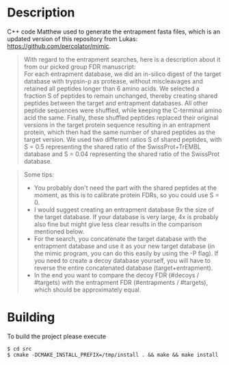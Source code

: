 # Description
C++ code Matthew used to generate the entrapment fasta files, which is an updated version of this repository from Lukas: https://github.com/percolator/mimic.

>With regard to the entrapment searches, here is a description about it from our picked group FDR manuscript:  
>For each entrapment database, we did an in-silico digest of the target database with trypsin-p as protease, without miscleavages and retained all peptides longer than 6 amino acids. We selected a fraction S of peptides to remain unchanged, thereby creating shared peptides between the target and entrapment databases. All other peptide sequences were shuffled, while keeping the C-terminal amino acid the same. Finally, these shuffled peptides replaced their original versions in the target protein sequence resulting in an entrapment protein, which then had the same number of shared peptides as the target version. We used two different ratios S of shared peptides, with S = 0.5 representing the shared ratio of the SwissProt+TrEMBL database and S = 0.04 representing the shared ratio of the SwissProt database.

> Some tips:
> - You probably don't need the part with the shared peptides at the moment, as this is to calibrate protein FDRs, so you could use S = 0.
>- I would suggest creating an entrapment database 9x the size of the target database. If your database is very large, 4x is probably also fine but might give less clear results in the comparison mentioned below.
>- For the search, you concatenate the target database with the entrapment database and use it as your new target database (in the mimic program, you can do this easily by using the -P flag). If you need to create a decoy database yourself, you will have to reverse the entire concatenated database (target+entrapment).
>- In the end you want to compare the decoy FDR (#decoys / #targets) with the entrapment FDR (#entrapments / #targets), which should be approximately equal.



# Building
To build the project please execute

```shell
$ cd src
$ cmake -DCMAKE_INSTALL_PREFIX=/tmp/install . && make && make install
```


